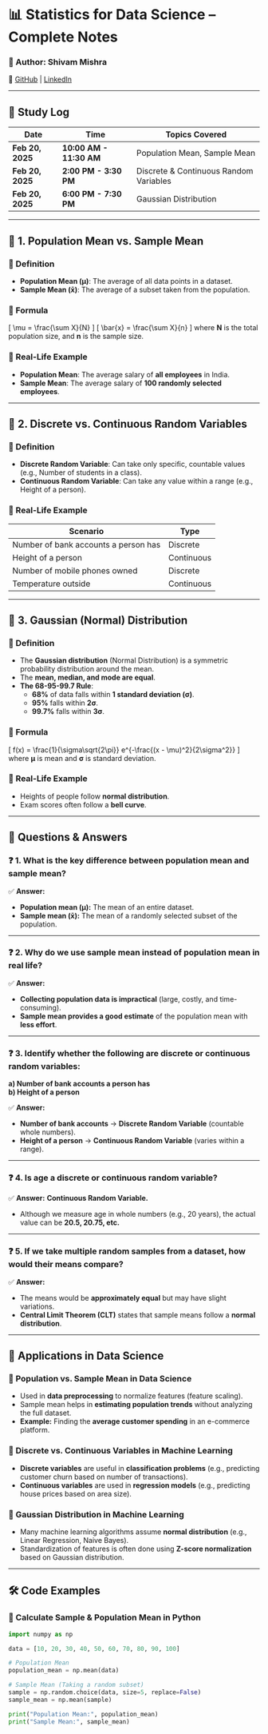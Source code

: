 # 📊 Statistics for Data Science – Complete Notes  

### 📝 Author: Shivam Mishra  
📌 [GitHub](https://github.com/Shivam30Mishra) | [LinkedIn](https://www.linkedin.com/in/shivam-mishra-777026280/)  

---

## 📌 Study Log  

| **Date**       | **Time**    | **Topics Covered** |
|---------------|-----------|--------------------|
| **Feb 20, 2025** | **10:00 AM - 11:30 AM** | Population Mean, Sample Mean |
| **Feb 20, 2025** | **2:00 PM - 3:30 PM**  | Discrete & Continuous Random Variables |
| **Feb 20, 2025** | **6:00 PM - 7:30 PM**  | Gaussian Distribution |

---

## 📌 1. Population Mean vs. Sample Mean  

### **📍 Definition**  
- **Population Mean (μ)**: The average of all data points in a dataset.  
- **Sample Mean (x̄)**: The average of a subset taken from the population.  

### **📍 Formula**  
\[
\mu = \frac{\sum X}{N}
\]
\[
\bar{x} = \frac{\sum X}{n}
\]
where **N** is the total population size, and **n** is the sample size.  

### **📍 Real-Life Example**  
- **Population Mean**: The average salary of **all employees** in India.  
- **Sample Mean**: The average salary of **100 randomly selected employees**.  

---

## 📌 2. Discrete vs. Continuous Random Variables  

### **📍 Definition**  
- **Discrete Random Variable**: Can take only specific, countable values (e.g., Number of students in a class).  
- **Continuous Random Variable**: Can take any value within a range (e.g., Height of a person).  

### **📍 Real-Life Example**  
| **Scenario** | **Type** |
|-------------|---------|
| Number of bank accounts a person has | Discrete |
| Height of a person | Continuous |
| Number of mobile phones owned | Discrete |
| Temperature outside | Continuous |

---

## 📌 3. Gaussian (Normal) Distribution  

### **📍 Definition**  
- The **Gaussian distribution** (Normal Distribution) is a symmetric probability distribution around the mean.  
- The **mean, median, and mode are equal**.  
- **The 68-95-99.7 Rule**:  
  - **68%** of data falls within **1 standard deviation (σ)**.  
  - **95%** falls within **2σ**.  
  - **99.7%** falls within **3σ**.  

### **📍 Formula**  
\[
f(x) = \frac{1}{\sigma\sqrt{2\pi}} e^{-\frac{(x - \mu)^2}{2\sigma^2}}
\]
where **μ** is mean and **σ** is standard deviation.  

### **📍 Real-Life Example**  
- Heights of people follow **normal distribution**.  
- Exam scores often follow a **bell curve**.  

---

## 📝 Questions & Answers  

### ❓ **1. What is the key difference between population mean and sample mean?**  
✅ **Answer:**  
- **Population mean (μ):** The mean of an entire dataset.  
- **Sample mean (x̄):** The mean of a randomly selected subset of the population.  

---

### ❓ **2. Why do we use sample mean instead of population mean in real life?**  
✅ **Answer:**  
- **Collecting population data is impractical** (large, costly, and time-consuming).  
- **Sample mean provides a good estimate** of the population mean with **less effort**.  

---

### ❓ **3. Identify whether the following are discrete or continuous random variables:**  
**a) Number of bank accounts a person has**  
**b) Height of a person**  

✅ **Answer:**  
- **Number of bank accounts** → **Discrete Random Variable** (countable whole numbers).  
- **Height of a person** → **Continuous Random Variable** (varies within a range).  

---

### ❓ **4. Is age a discrete or continuous random variable?**  
✅ **Answer:** **Continuous Random Variable.**  
- Although we measure age in whole numbers (e.g., 20 years), the actual value can be **20.5, 20.75, etc.**  

---

### ❓ **5. If we take multiple random samples from a dataset, how would their means compare?**  
✅ **Answer:**  
- The means would be **approximately equal** but may have slight variations.  
- **Central Limit Theorem (CLT)** states that sample means follow a **normal distribution**.  

---

## 📌 Applications in Data Science  

### **📍 Population vs. Sample Mean in Data Science**  
- Used in **data preprocessing** to normalize features (feature scaling).  
- Sample mean helps in **estimating population trends** without analyzing the full dataset.  
- **Example:** Finding the **average customer spending** in an e-commerce platform.  

### **📍 Discrete vs. Continuous Variables in Machine Learning**  
- **Discrete variables** are useful in **classification problems** (e.g., predicting customer churn based on number of transactions).  
- **Continuous variables** are used in **regression models** (e.g., predicting house prices based on area size).  

### **📍 Gaussian Distribution in Machine Learning**  
- Many machine learning algorithms assume **normal distribution** (e.g., Linear Regression, Naive Bayes).  
- Standardization of features is often done using **Z-score normalization** based on Gaussian distribution.  

---

## 🛠️ Code Examples  

### **📌 Calculate Sample & Population Mean in Python**
```python
import numpy as np

data = [10, 20, 30, 40, 50, 60, 70, 80, 90, 100]

# Population Mean
population_mean = np.mean(data)

# Sample Mean (Taking a random subset)
sample = np.random.choice(data, size=5, replace=False)
sample_mean = np.mean(sample)

print("Population Mean:", population_mean)
print("Sample Mean:", sample_mean)
